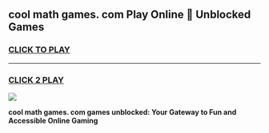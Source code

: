 
## cool math games. com Play Online 👋 Unblocked Games
<h3>
<a href="https://news.freeplayer.one?title=cool_math_games._com&ref=17CMG">CLICK TO PLAY</a></h3>
<hr>

<h3>
<a href="https://news.freeplayer.one?title=cool_math_games._com&ref=17CMG">CLICK 2 PLAY</a>
  
</h3>

<a href="https://news.freeplayer.one?title=cool_math_games._com&ref=17CMG/"><img src="https://clearcache.store/games.png"></a>


**cool math games. com games unblocked: Your Gateway to Fun and Accessible Online Gaming**
